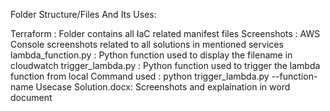 Folder Structure/Files And Its Uses:

Terraform : Folder contains all IaC related manifest files
Screenshots : AWS Console screenshots related to all solutions in mentioned services
lambda_function.py : Python function used to display the filename in cloudwatch
trigger_lambda.py : Python function used to trigger the lambda function from local
                    Command used : python trigger_lambda.py --function-name <function-name-in-lambda>
Usecase Solution.docx: Screenshots and explaination in word document
